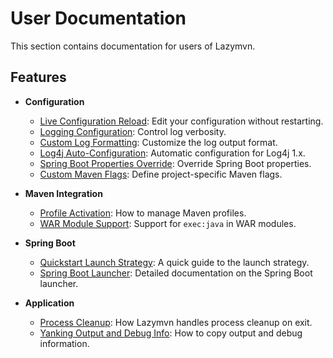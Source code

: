 # User Documentation

This section contains documentation for users of Lazymvn.

## Features

*   **Configuration**
    *   [Live Configuration Reload](./LIVE_CONFIG_RELOAD.md): Edit your configuration without restarting.
    *   [Logging Configuration](./LOGGING_CONFIG.md): Control log verbosity.
    *   [Custom Log Formatting](./LOG_FORMATTING.md): Customize the log output format.
    *   [Log4j Auto-Configuration](./LOG4J_AUTO_CONFIG.md): Automatic configuration for Log4j 1.x.
    *   [Spring Boot Properties Override](./SPRING_PROPERTIES_OVERRIDE.md): Override Spring Boot properties.
    *   [Custom Maven Flags](./CUSTOM_FLAGS.md): Define project-specific Maven flags.

*   **Maven Integration**
    *   [Profile Activation](./PROFILE_ACTIVATION.md): How to manage Maven profiles.
    *   [WAR Module Support](./WAR_MODULE_SUPPORT.md): Support for `exec:java` in WAR modules.

*   **Spring Boot**
    *   [Quickstart Launch Strategy](./QUICKSTART_LAUNCH_STRATEGY.md): A quick guide to the launch strategy.
    *   [Spring Boot Launcher](./SPRING_BOOT_LAUNCHER.md): Detailed documentation on the Spring Boot launcher.

*   **Application**
    *   [Process Cleanup](./PROCESS_CLEANUP.md): How Lazymvn handles process cleanup on exit.
    *   [Yanking Output and Debug Info](./YANK_AND_DEBUG.md): How to copy output and debug information.
